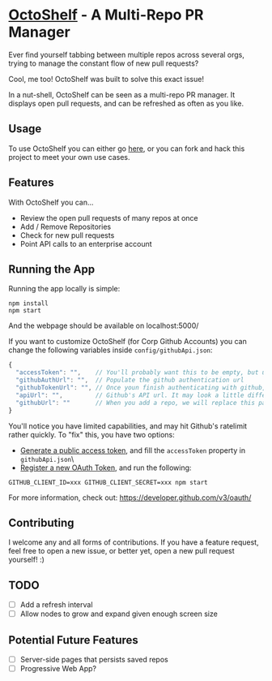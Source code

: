 # [OctoShelf](http://www.octoshelf.com/) - A Multi-Repo PR Manager

Ever find yourself tabbing between multiple repos across several orgs,
trying to manage the constant flow of new pull requests?

Cool, me too! OctoShelf was built to solve this exact issue!

In a nut-shell, OctoShelf can be seen as a multi-repo PR manager. It displays
open pull requests, and can be refreshed as often as you like.

## Usage

To use OctoShelf you can either go [here](http://www.octoshelf.com/),
or you can fork and hack this project to meet your own use cases.

## Features

With OctoShelf you can...

* Review the open pull requests of many repos at once
* Add / Remove Repositories
* Check for new pull requests
* Point API calls to an enterprise account

## Running the App

Running the app locally is simple:

```
npm install
npm start
```

And the webpage should be available on localhost:5000/

If you want to customize OctoShelf (for Corp Github Accounts) you can change
the following variables inside `config/githubApi.json`:

```javascript
{
  "accessToken": "",    // You'll probably want this to be empty, but useful if you're using a personal access token
  "githubAuthUrl": "",  // Populate the github authentication url
  "githubTokenUrl": "", // Once youn finish authenticating with github, we'll hit this url to grab an access token
  "apiUrl": "",         // Github's API url. It may look a little different for enterprise hosts
  "githubUrl": ""       // When you add a repo, we will replace this part with `apiUrl`
}
```

You'll notice you have limited capabilities, and may hit Github's ratelimit rather quickly.
To "fix" this, you have two options:

* [Generate a public access token](https://github.com/settings/tokens/new), and fill the `accessToken` property in `githubApi.json`\
* [Register a new OAuth Token](https://github.com/settings/applications/new), and run the following:

```
GITHUB_CLIENT_ID=xxx GITHUB_CLIENT_SECRET=xxx npm start
```

For more information, check out: https://developer.github.com/v3/oauth/

## Contributing

I welcome any and all forms of contributions. If you have a feature request, feel
free to open a new issue, or better yet, open a new pull request yourself! :)

## TODO

- [ ] Add a refresh interval
- [ ] Allow nodes to grow and expand given enough screen size

## Potential Future Features

- [ ] Server-side pages that persists saved repos
- [ ] Progressive Web App?